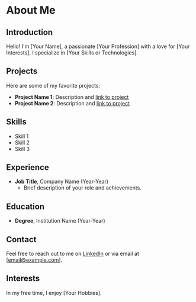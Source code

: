 # About Me

## Introduction
Hello! I'm [Your Name], a passionate [Your Profession] with a love for [Your Interests]. I specialize in [Your Skills or Technologies].

## Projects
Here are some of my favorite projects:
- **Project Name 1**: Description and [link to project](#)
- **Project Name 2**: Description and [link to project](#)

## Skills
- Skill 1
- Skill 2
- Skill 3

## Experience
- **Job Title**, Company Name (Year-Year)
  - Brief description of your role and achievements.

## Education
- **Degree**, Institution Name (Year-Year)

## Contact
Feel free to reach out to me on [LinkedIn](#) or via email at [email@example.com].

## Interests
In my free time, I enjoy [Your Hobbies].
